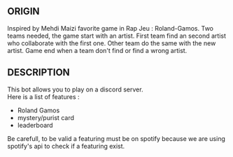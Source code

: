 ## ORIGIN

Inspired by Mehdi Maizi favorite game in Rap Jeu : Roland-Gamos.
Two teams needed, the game start with an artist. First team find an second artist who collaborate with the first one. Other team do the same with the new artist. Game end when a team don't find or find a wrong artist.

## DESCRIPTION

This bot allows you to play on a discord server.  
Here is a list of features :  
- Roland Gamos  
- mystery/purist card
- leaderboard  

Be carefull, to be valid a featuring must be on spotify because we are using spotify's api to check if a featuring exist.
